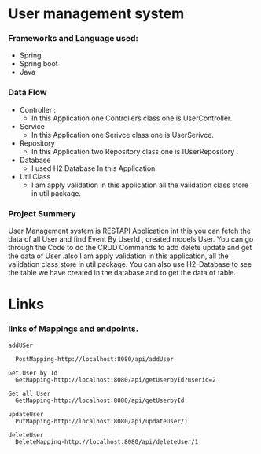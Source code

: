 #  User management system

### Frameworks and Language used:
 

* Spring
* Spring boot
* Java

### Data Flow 
* Controller :
    * In this Application one Controllers class one is UserController.
* Service
  * In this Application one Serivce class one is UserSerivce.
* Repository
  * In this Application two Repository class one is IUserRepository .
* Database
  * I used H2 Database In this Application.
* Util Class
  * I am apply validation in this application all the validation class store in util package.

### Project Summery

User Management system is RESTAPI Application int this you can fetch the data of all User and find Event By UserId , created models User. You can go through the Code to do the CRUD Commands to add delete update and get the data of User .also I am apply validation in this application, all the validation class store in util package. You can also use H2-Database to see the table we have created in the database and to get the data of table.

# Links

### links of Mappings and endpoints.

    addUSer
    
      PostMapping-http://localhost:8080/api/addUser
    
    Get User by Id
      GetMapping-http://localhost:8080/api/getUserbyId?userid=2
    
    Get all User
      GetMapping-http://localhost:8080/api/getUserbyId
    
    updateUser
      PutMapping-http://localhost:8080/api/updateUser/1
    
    deleteUser
      DeleteMapping-http://localhost:8080/api/deleteUser/1
 
 

